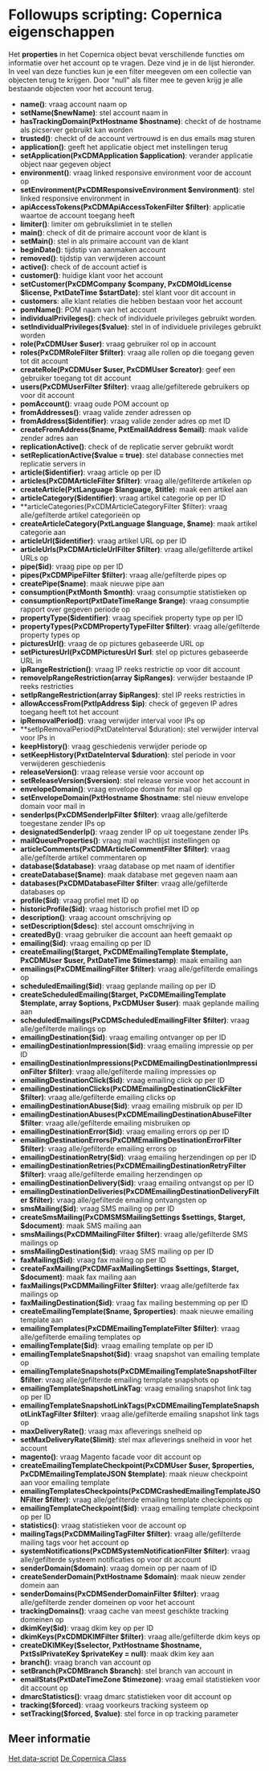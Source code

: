 # Followups scripting: Copernica eigenschappen

Het **properties** in het Copernica object bevat verschillende functies om 
informatie over het account op te vragen. Deze vind je in de lijst hieronder.
In veel van deze functies kun je een filter meegeven om een collectie van objecten terug te krijgen. 
Door "null" als filter mee te geven krijg je alle bestaande objecten voor het account terug.

* **name()**: vraag account naam op
* **setName($newName)**: stel account naam in
* **hasTrackingDomain(PxtHostname $hostname)**: checkt of de hostname als picserver gebruikt kan worden
* **trusted()**: checkt of de account vertrouwd is en dus emails mag sturen
* **application()**: geeft het applicatie object met instellingen terug
* **setApplication(PxCDMApplication $application)**: verander applicatie object naar gegeven object
* **environment()**: vraag linked responsive environment voor de account op
* **setEnvironment(PxCDMResponsiveEnvironment $environment)**: stel linked responsive environment in
* **apiAccessTokens(PxCDMApiAccessTokenFilter $filter)**: applicatie waartoe de account toegang heeft
* **limiter()**: limiter om gebruikslimiet in te stellen
* **main()**: check of dit de primaire account voor de klant is
* **setMain()**: stel in als primaire account van de klant
* **beginDate()**: tijdstip van aanmaken account
* **removed()**: tijdstip van verwijderen account
* **active()**: check of de account actief is
* **customer()**: huidige klant voor het account
* **setCustomer(PxCDMCompany $company, PxCDMOldLicense $license, PxtDateTime $startDate)**: stel klant voor dit account in
* **customers**: alle klant relaties die hebben bestaan voor het account
* **pomName()**: POM naam van het account
* **individualPrivileges()**: check of individuele privileges gebruikt worden.
* **setIndividualPrivileges($value)**: stel in of individuele privileges gebruikt worden
* **role(PxCDMUser $user)**: vraag gebruiker rol op in account
* **roles(PxCDMRoleFilter $filter)**: vraag alle rollen op die toegang geven tot dit account
* **createRole(PxCDMUser $user, PxCDMUser $creator)**: geef een gebruiker toegang tot dit account
* **users(PxCDMUserFilter $filter)**: vraag alle/gefilterede gebruikers op voor dit account
* **pomAccount()**: vraag oude POM account op
* **fromAddresses()**: vraag valide zender adressen op
* **fromAddress($identifier)**: vraag valide zender adres op met ID
* **createFromAddress($name, PxtEmailAddress $email)**: maak valide zender adres aan
* **replicationActive()**: check of de replicatie server gebruikt wordt
* **setReplicationActive($value = true)**: stel database connecties met replicatie servers in
* **article($identifier)**: vraag article op per ID
* **articles(PxCDMArticleFilter $filter)**: vraag alle/gefilterde artikelen op
* **createArticle(PxtLanguage $language, $title)**: maak een artikel aan
* **articleCategory($identifier)**: vraag artikel categorie op per ID
* **articleCategories(PxCDMArticleCategoryFilter $filter): vraag alle/gefilterde artikel categorieën op
* **createArticleCategory(PxtLanguage $language, $name)**: maak artikel categorie aan
* **articleUrl($identifier)**: vraag artikel URL op per ID
* **articleUrls(PxCDMArticleUrlFilter $filter)**: vraag alle/gefilterde artikel URLs op
* **pipe($id)**: vraag pipe op per ID
* **pipes(PxCDMPipeFilter $filter)**: vraag alle/gefilterde pipes op
* **createPipe($name)**: maak nieuwe pipe aan
* **consumption(PxtMonth $month)**: vraag consumptie statistieken op
* **consumptionReport(PxtDateTimeRange $range)**: vraag consumptie rapport over gegeven periode op
* **propertyType($identifier)**: vraag specifiek property type op per ID
* **propertyTypes(PxCDMPropertyTypeFilter $filter)**: vraag alle/gefilterde property types op
* **picturesUrl()**: vraag de op pictures gebaseerde URL op
* **setPicturesUrl(PxCDMPicturesUrl $url**: stel op pictures gebaseerde URL in
* **ipRangeRestriction()**: vraag IP reeks restrictie op voor dit account
* **removeIpRangeRestriction(array $ipRanges)**: verwijder bestaande IP reeks restricties
* **setIpRangeRestriction(array $ipRanges)**: stel IP reeks restricties in
* **allowAccessFrom(PxtIpAddress $ip)**: check of gegeven IP adres toegang heeft tot het account
* **ipRemovalPeriod()**: vraag verwijder interval voor IPs op
* **setIpRemovalPeriod(PxtDateInterval $duration): stel verwijder interval voor IPs in
* **keepHistory()**: vraag geschiedenis verwijder periode op
* **setKeepHistory(PxtDateInterval $duration)**: stel periode in voor verwijderen geschiedenis
* **releaseVersion()**: vraag release versie voor account op
* **setReleaseVersion($version)**: stel release versie voor het account in
* **envelopeDomain()**: vraag envelope domain for mail op
* **setEnvelopeDomain(PxtHostname $hostname**: stel nieuw envelope domain voor mail in
* **senderIps(PxCDMSenderIpFilter $filter)**: vraag alle/gefilterde toegestane zender IPs op
* **designatedSenderIp()**: vraag zender IP op uit toegestane zender IPs
* **mailQueueProperties()**: vraag mail wachtlijst instellingen op
* **articleComments(PxCDMArticleCommentFilter $filter)**: vraag alle/gefilterde artikel commentaren op
* **database($database)**: vraag database op met naam of identifier
* **createDatabase($name)**: maak database met gegeven naam aan
* **databases(PxCDMDatabaseFilter $filter**: vraag alle/gefilterde databases op
* **profile($id)**: vraag profiel met ID op
* **historicProfile($id)**: vraag historisch profiel met ID op
* **description()**: vraag account omschrijving op
* **setDescription($desc)**: stel account omschrijving in
* **createdBy()**: vraag gebruiker die account aan heeft gemaakt op
* **emailing($id)**: vraag emailing op per ID
* **createEmailing($target, PxCDMEmailingTemplate $template, PxCDMUser $user, PxtDateTime $timestamp)**: maak emailing aan
* **emailings(PxCDMEmailingFilter $filter)**: vraag alle/gefilterde emailings op
* **scheduledEmailing($id)**: vraag geplande mailing op per ID
* **createScheduledEmailing($target, PxCDMEmailingTemplate $template, array $options, PxCDMUser $user)**: maak geplande mailing aan
* **scheduledEmailings(PxCDMScheduledEmailingFilter $filter)**: vraag alle/gefilterde mailings op
* **emailingDestination($id)**: vraag emailing ontvanger op per ID
* **emailingDestinationImpression($id)**: vraag emailing impressie op per ID
* **emailingDestinationImpressions(PxCDMEmailingDestinationImpressionFilter $filter)**: vraag alle/gefilterde mailing impressies op
* **emailingDestinationClick($id)**: vraag emailing click op per ID
* **emailingDestinationClicks(PxCDMEmailingDestinationClickFilter $filter)**: vraag alle/gefilterde emailing clicks op
* **emailingDestinationAbuse($id)**: vraag emailing misbruik op per ID
* **emailingDestinationAbuses(PxCDMEmailingDestinationAbuseFilter $filter**: vraag alle/gefilterde emailing misbruiken op
* **emailingDestinationError($id)**: vraag emailing errors op per ID
* **emailingDestinationErrors(PxCDMEmailingDestinationErrorFilter $filter)**: vraag alle/gefilterde emailing errors op
* **emailingDestinationRetry($id)**: vraag emailing herzendingen op per ID
* **emailingDestinationRetries(PxCDMEmailingDestinationRetryFilter $filter)**: vraag alle/gefilterde emailing herzendingen op
* **emailingDestinationDelivery($id)**: vraag emailing ontvangst op per ID
* **emailingDestinationDeliveries(PxCDMEmailingDestinationDeliveryFilter $filter)**: vraag alle/gefilterde emailing ontvangsten op
* **smsMailing($id)**: vraag SMS mailing op per ID
* **createSmsMailing(PxCDMSMSMailingSettings $settings, $target, $document)**: maak SMS mailing aan
* **smsMailings(PxCDMMailingFilter $filter)**: vraag alle/gefilterde SMS mailings op
* **smsMailingDestination($id)**: vraag SMS mailing op per ID
* **faxMailing($id)**: vraag fax mailing op per ID
* **createFaxMailing(PxCDMFaxMailingSettings $settings, $target, $document)**: maak fax mailing aan
* **faxMailings(PxCDMMailingFilter $filter)**: vraag alle/gefilterde fax mailings op
* **faxMailingDestination($id)**: vraag fax mailing bestemming op per ID
* **createEmailingTemplate($name, $properties)**: maak nieuwe emailing template aan
* **emailingTemplates(PxCDMEmailingTemplateFilter $filter)**: vraag alle/gefilterde emailing templates op
* **emailingTemplate($id)**: vraag emailing template op per ID
* **emailingTemplateSnapshot($id)**: vraag snapshot van emailing template op
* **emailingTemplateSnapshots(PxCDMEmailingTemplateSnapshotFilter $filter**: vraag alle/gefilterde emailing template snapshots op
* **emailingTemplateSnapshotLinkTag**: vraag emailing snapshot link tag op per ID
* **emailingTemplateSnapshotLinkTags(PxCDMEmailingTemplateSnapshotLinkTagFilter $filter)**: vraag alle/gefilterde emailing snapshot link tags op
* **maxDeliveryRate()**: vraag max afleverings snelheid op
* **setMaxDeliveryRate($limit)**: stel max afleverings snelheid in voor het account
* **magento()**: vraag Magento facade voor dit account op
* **createEmailingTemplateCheckpoint(PxCDMUser $user, $properties, PxCDMEmailingTemplateJSON $template)**: maak nieuw checkpoint aan voor emailing template
* **emailingTemplatesCheckpoints(PxCDMCrashedEmailingTemplateJSONFilter $filter)**: vraag alle/gefilterde emailing template checkpoints op
* **emailingTemplateCheckpoint($id)**: vraag emailing template checkpoint op per ID
* **statistics()**: vraag statistieken voor de account op
* **mailingTags(PxCDMMailingTagFilter $filter)**: vraag alle/gefilterde mailing tags voor het account op
* **systemNotifications(PxCDMSystemNotificationFilter $filter)**: vraag alle/gefilterde systeem notificaties op voor dit account
* **senderDomain($domain)**: vraag domein op per naam of ID
* **createSenderDomain(PxtHostname $domain)**: maak nieuw zender domein aan
* **senderDomains(PxCDMSenderDomainFilter $filter)**: vraag alle/gefilterde zender domeinen op voor het account
* **trackingDomains()**: vraag cache van meest geschikte tracking domeinen op
* **dkimKey($id)**: vraag dkim key op per ID
* **dkimKeys(PxCDMDKIMFilter $filter)**: vraag alle/gefilterde dkim keys op
* **createDKIMKey($selector, PxtHostname $hostname, PxtSslPrivateKey $privateKey = null)**: maak dkim key aan
* **branch()**: vraag branch van account op
* **setBranch(PxCDMBranch $branch)**: stel branch van account in
* **emailStats(PxtDateTimeZone $timezone)**: vraag email statistieken voor dit account op
* **dmarcStatistics()**: vraag dmarc statistieken voor dit account op
* **tracking($forced)**: vraag voorkeurs tracking systeem op
* **setTracking($forced, $value)**: stel force in op tracking parameter

## Meer informatie

[Het data-script](./followups-scripting)
[De Copernica Class](./followups-scripting-copernica)

